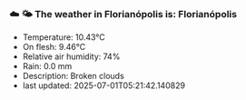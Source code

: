 ### ☁️ 🌤️  The weather in Florianópolis is: Florianópolis

- Temperature: 10.43°C
- On flesh: 9.46°C
- Relative air humidity: 74%
- Rain: 0.0 mm
- Description: Broken clouds
- last updated: 2025-07-01T05:21:42.140829
